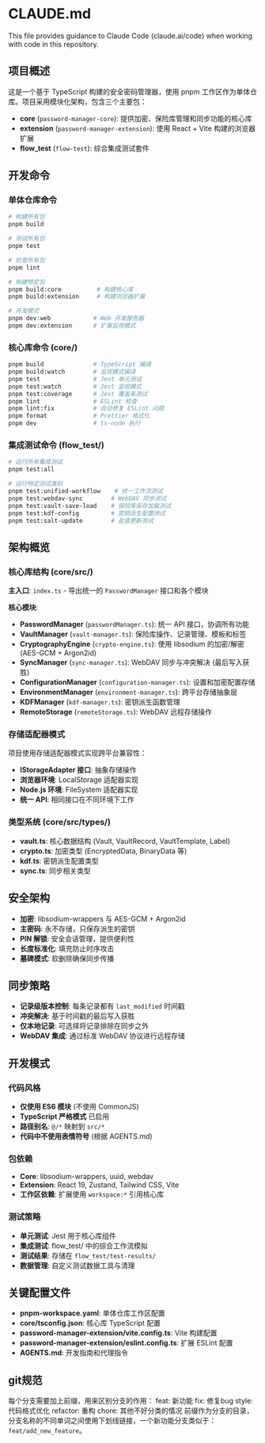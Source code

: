 # CLAUDE.md

This file provides guidance to Claude Code (claude.ai/code) when working with code in this repository.

## 项目概述

这是一个基于 TypeScript 构建的安全密码管理器，使用 pnpm 工作区作为单体仓库。项目采用模块化架构，包含三个主要包：

- **core** (`password-manager-core`): 提供加密、保险库管理和同步功能的核心库
- **extension** (`password-manager-extension`): 使用 React + Vite 构建的浏览器扩展
- **flow_test** (`flow-test`): 综合集成测试套件

## 开发命令

### 单体仓库命令
```bash
# 构建所有包
pnpm build

# 测试所有包
pnpm test

# 检查所有包
pnpm lint

# 构建特定包
pnpm build:core          # 构建核心库
pnpm build:extension     # 构建浏览器扩展

# 开发模式
pnpm dev:web            # Web 开发服务器
pnpm dev:extension      # 扩展监视模式
```

### 核心库命令 (core/)
```bash
pnpm build              # TypeScript 编译
pnpm build:watch        # 监视模式编译
pnpm test               # Jest 单元测试
pnpm test:watch         # Jest 监视模式
pnpm test:coverage      # Jest 覆盖率测试
pnpm lint               # ESLint 检查
pnpm lint:fix           # 自动修复 ESLint 问题
pnpm format             # Prettier 格式化
pnpm dev                # ts-node 执行
```

### 集成测试命令 (flow_test/)
```bash
# 运行所有集成测试
pnpm test:all

# 运行特定测试类别
pnpm test:unified-workflow    # 统一工作流测试
pnpm test:webdav-sync        # WebDAV 同步测试
pnpm test:vault-save-load    # 保险库保存加载测试
pnpm test:kdf-config         # 密钥派生配置测试
pnpm test:salt-update        # 盐值更新测试
```

## 架构概览

### 核心库结构 (core/src/)

**主入口**: `index.ts` - 导出统一的 `PasswordManager` 接口和各个模块

**核心模块**:
- **PasswordManager** (`passwordManager.ts`): 统一 API 接口，协调所有功能
- **VaultManager** (`vault-manager.ts`): 保险库操作、记录管理、模板和标签
- **CryptographyEngine** (`crypto-engine.ts`): 使用 libsodium 的加密/解密 (AES-GCM + Argon2id)
- **SyncManager** (`sync-manager.ts`): WebDAV 同步与冲突解决 (最后写入获胜)
- **ConfigurationManager** (`configuration-manager.ts`): 设置和加密配置存储
- **EnvironmentManager** (`environment-manager.ts`): 跨平台存储抽象层
- **KDFManager** (`kdf-manager.ts`): 密钥派生函数管理
- **RemoteStorage** (`remoteStorage.ts`): WebDAV 远程存储操作

### 存储适配器模式

项目使用存储适配器模式实现跨平台兼容性：

- **IStorageAdapter 接口**: 抽象存储操作
- **浏览器环境**: LocalStorage 适配器实现
- **Node.js 环境**: FileSystem 适配器实现
- **统一 API**: 相同接口在不同环境下工作

### 类型系统 (core/src/types/)

- **vault.ts**: 核心数据结构 (Vault, VaultRecord, VaultTemplate, Label)
- **crypto.ts**: 加密类型 (EncryptedData, BinaryData 等)
- **kdf.ts**: 密钥派生配置类型
- **sync.ts**: 同步相关类型

## 安全架构

- **加密**: libsodium-wrappers 与 AES-GCM + Argon2id
- **主密码**: 永不存储，只保存派生的密钥
- **PIN 解锁**: 安全会话管理，提供便利性
- **长度标准化**: 填充防止时序攻击
- **墓碑模式**: 软删除确保同步传播

## 同步策略

- **记录级版本控制**: 每条记录都有 `last_modified` 时间戳
- **冲突解决**: 基于时间戳的最后写入获胜
- **仅本地记录**: 可选择将记录排除在同步之外
- **WebDAV 集成**: 通过标准 WebDAV 协议进行远程存储

## 开发模式

### 代码风格
- **仅使用 ES6 模块** (不使用 CommonJS)
- **TypeScript 严格模式** 已启用
- **路径别名**: `@/*` 映射到 `src/*`
- **代码中不使用表情符号** (根据 AGENTS.md)

### 包依赖
- **Core**: libsodium-wrappers, uuid, webdav
- **Extension**: React 19, Zustand, Tailwind CSS, Vite
- **工作区依赖**: 扩展使用 `workspace:*` 引用核心库

### 测试策略
- **单元测试**: Jest 用于核心库组件
- **集成测试**: flow_test/ 中的综合工作流模拟
- **测试结果**: 存储在 `flow_test/test-results/`
- **数据管理**: 自定义测试数据工具与清理

## 关键配置文件

- **pnpm-workspace.yaml**: 单体仓库工作区配置
- **core/tsconfig.json**: 核心库 TypeScript 配置
- **password-manager-extension/vite.config.ts**: Vite 构建配置
- **password-manager-extension/eslint.config.ts**: 扩展 ESLint 配置
- **AGENTS.md**: 开发指南和代理指令

## git规范
每个分支需要加上前缀，用来区别分支的作用：
feat: 新功能
fix: 修复bug
style: 代码格式优化
refactor: 重构
chore: 其他不好分类的情况
前缀作为分支的目录， 分支名称的不同单词之间使用下划线链接，一个新功能分支类似于：`feat/add_new_feature`。
